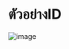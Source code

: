 # ตัวอย่างID

![image](https://github.com/Kawewisate/MasterDuel/assets/68786705/3ea0a5b0-7f01-4f47-9cf8-e05d8ff93f83)
